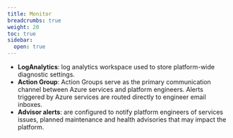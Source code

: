 ```yaml
---
title: Monitor
breadcrumbs: true
weight: 20
toc: true
sidebar:
  open: true
---
```


- **LogAnalytics**: log analytics workspace used to store platform-wide diagnostic settings.
- **Action Group**: Action Groups serve as the primary communication channel between Azure services and platform engineers. Alerts triggered by Azure services are routed directly to engineer email inboxes.
- **Advisor alerts**: are configured to notify platform engineers of services issues, planned maintenance and health advisories that may impact the platform.